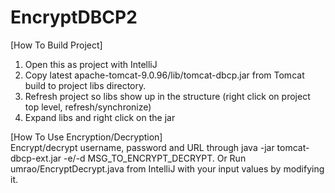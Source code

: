 # EncryptDBCP2

[How To Build Project]
1. Open this as project with IntelliJ
2. Copy latest apache-tomcat-9.0.96/lib/tomcat-dbcp.jar from Tomcat build to project libs directory.
3. Refresh project so libs show up in the structure (right click on project top level, refresh/synchronize)
4. Expand libs and right click on the jar

[How To Use Encryption/Decryption]   
Encrypt/decrypt username, password and URL through java -jar tomcat-dbcp-ext.jar -e/-d MSG_TO_ENCRYPT_DECRYPT. 
Or Run umrao/EncryptDecrypt.java from IntelliJ with your input values by modifying it.

